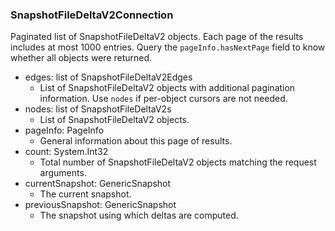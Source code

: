 ### SnapshotFileDeltaV2Connection
Paginated list of SnapshotFileDeltaV2 objects. Each page of the results includes at most 1000 entries. Query the `pageInfo.hasNextPage` field to know whether all objects were returned.

- edges: list of SnapshotFileDeltaV2Edges
  - List of SnapshotFileDeltaV2 objects with additional pagination information. Use `nodes` if per-object cursors are not needed.
- nodes: list of SnapshotFileDeltaV2s
  - List of SnapshotFileDeltaV2 objects.
- pageInfo: PageInfo
  - General information about this page of results.
- count: System.Int32
  - Total number of SnapshotFileDeltaV2 objects matching the request arguments.
- currentSnapshot: GenericSnapshot
  - The current snapshot.
- previousSnapshot: GenericSnapshot
  - The snapshot using which deltas are computed.
